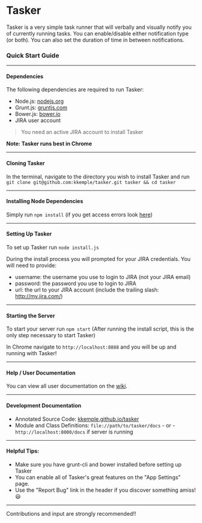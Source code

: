 # Tasker

Tasker is a very simple task runner that will verbally and visually notify you of currently running tasks. You can enable/disable either notification type (or both). You can also set the duration of time in between notifications.

### Quick Start Guide
___

#### Dependencies

The following dependencies are required to run Tasker:

- Node.js: [nodejs.org](http://nodejs.org)
- Grunt.js: [gruntjs.com](http://gruntjs.com)
- Bower.js: [bower.io](http://bower.io)
- JIRA user account

> You need an active JIRA account to install Tasker

**Note: Tasker runs best in Chrome**

___

#### Cloning Tasker

In the terminal, navigate to the directory you wish to install Tasker and run `git clone git@github.com:kkemple/tasker.git tasker && cd tasker`

___

#### Installing Node Dependencies

Simply run `npm install` (if you get access errors look [here](http://stackoverflow.com/questions/16151018/npm-throws-error-without-sudo))

___

#### Setting Up Tasker

To set up Tasker run `node install.js`

During the install process you will prompted for your JIRA credentials. You will need to provide:

- username: the username you use to login to JIRA (not your JIRA email)
- password: the password you use to login to JIRA
- url: the url to your JIRA account (include the trailing slash: http://my.jira.com/)

___

#### Starting the Server

To start your server run `npm start` (After running the install script, this is the only step necessary to start Tasker)

In Chrome navigate to `http://localhost:8888` and you will be up and running with Tasker!

___

#### Help / User Documentation

You can view all user documentation on the [wiki](https://github.com/kkemple/tasker/wiki/Overview).

___

#### Development Documentation

- Annotated Source Code: [kkemple.github.io/tasker](http://kkemple.github.io/tasker)
- Module and Class Definitions: `file://path/to/tasker/docs` - or - `http://localhost:8000/docs` if server is running

___

#### Helpful Tips:

- Make sure you have grunt-cli and bower installed before setting up Tasker
- You can enable all of Tasker's great features on the "App Settings" page.
- Use the "Report Bug" link in the header if you discover something amiss! :smiley:

___

Contributions and input are strongly recommended!!
